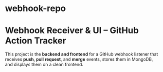 # webhook-repo

# Webhook Receiver & UI – GitHub Action Tracker

This project is the **backend and frontend** for a GitHub webhook listener that receives **push**, **pull request**, and **merge** events, stores them in MongoDB, and displays them on a clean frontend.

